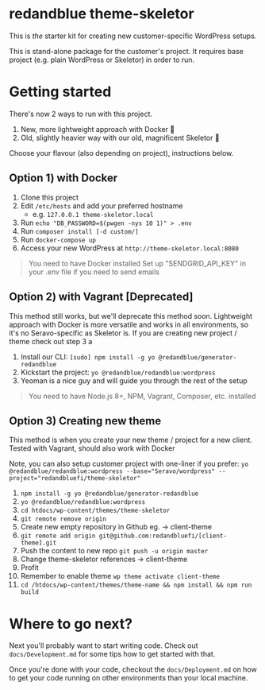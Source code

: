 # redandblue theme-skeletor

This is _the_ starter kit for creating new customer-specific WordPress setups.

This is stand-alone package for the customer's project. It requires base project (e.g. plain WordPress or Skeletor) in order to run.

# Getting started

There's now 2 ways to run with this project.

1.  New, more lightweight approach with Docker 🐳
2.  Old, slightly heavier way with our old, magnificent Skeletor 🙊

Choose your flavour (also depending on project), instructions below.

## Option 1) with Docker

1.  Clone this project
2.  Edit `/etc/hosts` and add your preferred hostname
    - e.g. `127.0.0.1 theme-skeletor.local`
3.  Run `echo "DB_PASSWORD=$(pwgen -nys 10 1)" > .env`
4.  Run `composer install [-d custom/]`
5.  Run `docker-compose up`
6.  Access your new WordPress at `http://theme-skeletor.local:8080`

> You need to have Docker installed
> Set up "SENDGRID_API_KEY" in your .env file if you need to send emails

## Option 2) with Vagrant [Deprecated]

This method still works, but we'll deprecate this method soon.
Lightweight approach with Docker is more versatile and works in all environments,
so it's no Seravo-specific as Skeletor is. If you are creating new project / theme check out step 3
a

1.  Install our CLI: `[sudo] npm install -g yo @redandblue/generator-redandblue`
2.  Kickstart the project: `yo @redandblue/redandblue:wordpress`
3.  Yeoman is a nice guy and will guide you through the rest of the setup

> You need to have Node.js 8+, NPM, Vagrant, Composer, etc. installed

## Option 3) Creating new theme

This method is when you create your new theme / project for a new client.
Tested with Vagrant, should also work with Docker

Note, you can also setup customer project with one-liner if you prefer:
`yo @redandblue/redandblue:wordpress --base="Seravo/wordpress" --project="redandbluefi/theme-skeletor"`

1.  `npm install -g yo @redandblue/generator-redandblue`
2.  `yo @redandblue/redandblue:wordpress`
3.  `cd htdocs/wp-content/themes/theme-skeletor`
4.  `git remote remove origin`
5.  Create new empty repository in Github eg. -> client-theme
6.  `git remote add origin git@github.com:redandbluefi/[client-theme].git`
7.  Push the content to new repo `git push -u origin master`
8.  Change theme-skeletor references -> client-theme
9.  Profit
10. Remember to enable theme `wp theme activate client-theme`
11. `cd /htdocs/wp-content/themes/theme-name && npm install && npm run build`

# Where to go next?

Next you'll probably want to start writing code. Check out
`docs/Development.md` for some tips how to get started with that.

Once you're done with your code, checkout the `docs/Deployment.md` on
how to get your code running on other environments than your local machine.
